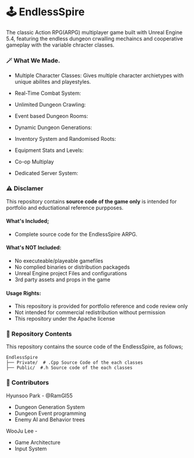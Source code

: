 # 🕹️ EndlessSpire
The classic Action RPG(ARPG) multiplayer game built with Unreal Engine 5.4, featuring the endless dungeon crwalling mechaincs and cooperative gameplay with the variable chracter classes. 

### 🪄 What We Made.
- Multiple Character Classes: Gives multiple character archietypes with unique abilites and playestyles.
- Real-Time Combat System:
  
- Unlimited Dungeon Crawling:
- Event based Dungeon Rooms:
- Dynamic Dungeon Generations: 
  
- Inventory System and Randomised Roots:
- Equipment Stats and Levels:

- Co-op Multiplay
- Dedicated Server System:


### ⚠️ Disclamer 
This repository contains **source code of the game only** is intended for portfolio and eductiational reference purpposes. 

#### What's Included; 
- Complete source code for the EndlessSpire ARPG. 

#### What's NOT Included: 
- No executeable/playeable gamefiles
- No complied binaries or distribution packageds
- Unreal Engine project Files and configurations
- 3rd party assets and props in the game

#### Usage Rights:
- This repository is provided for portfolio reference and code review only
- Not intended for commercial redistribution without permission
- This repository under the Apache license


### 📁 Repository Contents
This repository contains the source code of the EndlessSpire, as follows;

```
EndlessSpire
├── Private/  # .Cpp Source Code of the each classes  
├── Public/  #.h Source code of the each classes
```


### 🙆 Contributors 
Hyunsoo Park - @RamGI55 
- Dungeon Generation System
- Dungeon Event programming
- Enemy AI and Behavior trees

WooJu Lee -
- Game Architecture
- Input System
